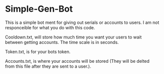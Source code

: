 # Simple-Gen-Bot

This is a simple bot ment for giving out serials or accounts to users. I am not responceible for what you do with this code.

Cooldown.txt, will store how much time you want your users to wait between getting accounts. The time scale is in seconds.

Token.txt, is for your bots token.

Accounts.txt, is where your accounts will be stored (They will be delted from this file after they are sent to a user.).
